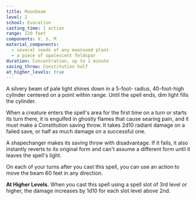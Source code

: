 ```yaml
---
title: Moonbeam
level: 2
school: Evocation
casting_time: 1 action
range: 120 feet
components: V, S, M
material_components:
  - several seeds of any moonseed plant
  - a piece of opalescent feldspar
duration: Concentration, up to 1 minute
saving_throw: Constitution half
at_higher_levels: true
---
```


A silvery beam of pale light shines down in a 5-foot- radius, 40-foot-high cylinder centered on a point within range. Until the spell ends, dim light fills the cylinder.

When a creature enters the spell's area for the first time on a turn or starts its turn there, it is engulfed in ghostly flames that cause searing pain, and it must make a Constitution saving throw. It takes 2d10 radiant damage on a failed save, or half as much damage on a successful one.

A shapechanger makes its saving throw with disadvantage. If it fails, it also instantly reverts to its original form and can't assume a different form until it leaves the spell's light.

On each of your turns after you cast this spell, you can use an action to move the beam 60 feet in any direction.

**At Higher Levels.** When you cast this spell using a spell slot of 3rd level or higher, the damage increases by 1d10 for each slot level above 2nd.
